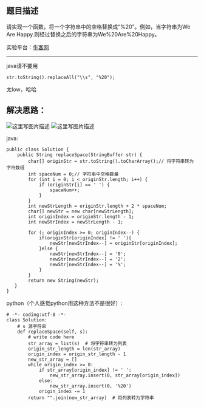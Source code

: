 **题目描述**
--------

请实现一个函数，将一个字符串中的空格替换成“%20”。例如，当字符串为We Are Happy.则经过替换之后的字符串为We%20Are%20Happy。

实验平台：[牛客网](https://www.nowcoder.com/ta/coding-interviews?page=1)

----------

java请不要用

```
str.toString().replaceAll("\\s", "%20");
```
太low，哈哈



**解决思路：**
---------

![这里写图片描述](http://img.blog.csdn.net/20180227183047503?watermark/2/text/aHR0cDovL2Jsb2cuY3Nkbi5uZXQvd2FuZzQ1NDU5MjI5Nw==/font/5a6L5L2T/fontsize/400/fill/I0JBQkFCMA==/dissolve/70)
![这里写图片描述](http://img.blog.csdn.net/20180227183054972?watermark/2/text/aHR0cDovL2Jsb2cuY3Nkbi5uZXQvd2FuZzQ1NDU5MjI5Nw==/font/5a6L5L2T/fontsize/400/fill/I0JBQkFCMA==/dissolve/70)

java:
```
public class Solution {
    public String replaceSpace(StringBuffer str) {
        char[] originStr = str.toString().toCharArray();// 将字符串转为字符数组
		int spaceNum = 0;// 字符串中空格数量
		for (int i = 0; i < originStr.length; i++) {
			if (originStr[i] == ' ') {
				spaceNum++;
			}
		}
		int newStrLength = originStr.length + 2 * spaceNum;
		char[] newStr = new char[newStrLength];
		int originIndex = originStr.length - 1;
		int newStrIndex = newStrLength - 1;
		
		for (; originIndex >= 0; originIndex--) {
			if(originStr[originIndex] != ' '){
				newStr[newStrIndex--] = originStr[originIndex];
			}else {
				newStr[newStrIndex--] = '0';
				newStr[newStrIndex--] = '2';
				newStr[newStrIndex--] = '%';
			}
		}
		return new String(newStr);
   }
}
```


python（个人感觉python用这种方法不是很好）:
```
# -*- coding:utf-8 -*-
class Solution:
    # s 源字符串
    def replaceSpace(self, s):
        # write code here
        str_array = list(s)  # 将字符串转为列表
        origin_str_length = len(str_array)
        origin_index = origin_str_length - 1
        new_str_array = []
        while origin_index >= 0:
            if str_array[origin_index] != ' ':
                new_str_array.insert(0, str_array[origin_index])
            else:
                new_str_array.insert(0, '%20')
            origin_index -= 1
        return "".join(new_str_array)  # 将列表转为字符串
```